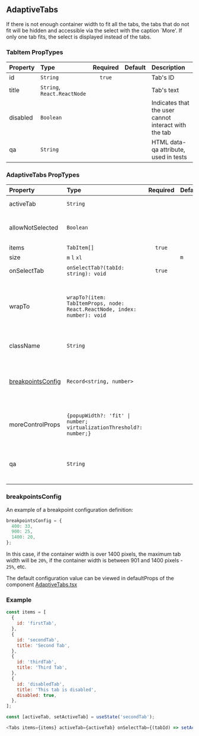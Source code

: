 ## AdaptiveTabs

If there is not enough container width to fit all the tabs, the tabs that do not fit will be hidden and accessible via the select
with the caption `More'. If only one tab fits, the select is displayed instead of the tabs.

### TabItem PropTypes

| Property | Type                        | Required | Default | Description                                          |
| :------- | :-------------------------- | :------: | :------ | :--------------------------------------------------- |
| id       | `String`                    |  `true`  |         | Tab's ID                                             |
| title    | `String`, `React.ReactNode` |          |         | Tab's text                                           |
| disabled | `Boolean`                   |          |         | Indicates that the user cannot interact with the tab |
| qa       | `String`                    |          |         | HTML data-qa attribute, used in tests                |

### AdaptiveTabs PropTypes

| Property                                | Type                                                                      | Required | Default | Description                                                        |
| :-------------------------------------- | :------------------------------------------------------------------------ | :------: | :------ | :----------------------------------------------------------------- |
| activeTab                               | `String`                                                                  |          |         | Active Tab ID                                                      |
| allowNotSelected                        | `Boolean`                                                                 |          |         | Allows you not to specify `activeTab`                              |
| items                                   | `TabItem[]`                                                               |  `true`  |         | Tabs Array                                                         |
| size                                    | `m` `l` `xl`                                                              |          | `m`     | Tabs Size                                                          |
| onSelectTab                             | `onSelectTab?(tabId: string): void`                                       |  `true`  |         | Select tab handler                                                 |
| wrapTo                                  | `wrapTo?(item: TabItemProps, node: React.ReactNode, index: number): void` |          |         | Allows to wrap TabItem into another component or render custom tab |
| className                               | `String`                                                                  |          |         | Class name for the tabs container                                  |
| [breakpointsConfig](#breakpointsConfig) | `Record<string, number>`                                                  |          |         | Breakpoints config which control the thersholds of tab size.       |
| moreControlProps                        | `{popupWidth?: 'fit' \| number; virtualizationThreshold?: number;}`       |          |         | Settings to control popup with hidden tabs list                    |
| qa                                      | `String`                                                                  |          |         | HTML data-qa attribute, used in tests                              |

### breakpointsConfig

An example of a breakpoint configuration definition:

```js
breakpointsConfig = {
  400: 33,
  900: 25,
  1400: 20,
};
```

In this case, if the container width is over 1400 pixels, the maximum tab width will be `20%`, if the container width is between 901 and 1400 pixels - `25%`, etc.

The default configuration value can be viewed in defaultProps of the component [AdaptiveTabs.tsx](/src/components/AdaptiveTabs/AdaptiveTabs.tsx)

### Example

```js
const items = [
  {
    id: 'firstTab',
  },
  {
    id: 'secondTab',
    title: 'Second Tab',
  },
  {
    id: 'thirdTab',
    title: 'Third Tab',
  },
  {
    id: 'disabledTab',
    title: 'This tab is disabled',
    disabled: true,
  },
];

const [activeTab, setActiveTab] = useState('secondTab');

<Tabs items={items} activeTab={activeTab} onSelectTab={(tabId) => setActiveTab(tabId)} />;
```
